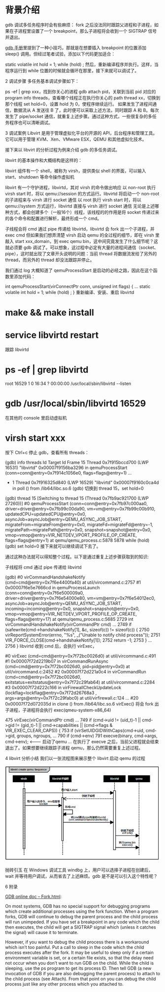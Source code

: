 
# 背景介绍

gdb 调试多任务程序时会有些麻烦： fork 之后没法同时跟踪父进程和子进程，如果在子进程里设置了一个 breakpoint，那么子进程将会收到一个 SIGTRAP 信号并退出。

[gdb 手册](https://sourceware.org/gdb/current/onlinedocs/gdb/Forks.html#Forks)里提到了一种小技巧，那就是在想要插入 breakpoint 的位置添加 sleep() 调用。但经过笔者试验，添加以下代码更加适合：

static volatile int hold = 1;
while (hold) ;
然后，重新编译程序并执行。这样，当程序运行到 while 位置的时候就会循环在那里，接下来就可以调试了。

2 调试步骤
多任务基本调试步骤如下：

ps -ef | grep xxx，找到你关心的进程
gdb attach pid，关联到当前 pid 对应的 program
info threads，查看哪个线程正在执行你关心的 path
thread xx，切换到那个线程
set hold=0，设置 hold 为 0，使程序继续运行。
如果发生了进程间通信，数据流从 A 发送往 B 了，此时便可以采取上述方法，同时跟踪 A 和 B。每次发生了 pipe/socket 通信，就重复上述步骤。通过这种方式，一些很复杂的多任务程序也可以清晰调试。

3 调试案例
Libvirt 是用于管理虚拟化平台的开源的 API，后台程序和管理工具。它可以用于管理 KVM、Xen、VMware ESX，QEMU 和其他虚拟化技术。

接下来以 libvirt 的分析过程为例来介绍 gdb 的多任务调试。

libvirt 的基本操作和大概结构是这样的：

libvirt 组件有一个 shell，被称为 virsh，提供类似 shell 的界面，可以输入 start、shutdown 等命令操作虚拟机

libvirt 有一个守护进程，libvirtd，其对 virsh 的命令做出响应
以 non-root 执行 virsh start 时，将以 qemu://session 的方式运行。libvirtd 将启动一个 non-root 的子进程来与 virsh 进行 socket 通信
以 root 执行 virsh start 时，将以 qemu://system 方式运行，libvirtd 直接与 virsh 进行 socket 通信
无论是上述哪种方式，都会创建多个（一般16个）线程，该线程的的作用是将 socket 传递过来的各个命令和配置进行解析，最终形成一个 cmd。

子线程会将 cmd 通过 pipe 传递给 libvirtd，libvirtd 会 fork 出一个子进程，并 exec cmd
但如果我们想弄清楚 virsh 启动 qemu 的全过程的细节，即在 virsh 里敲入 start xxx_domain，到 exec qemu bin，这中间究竟发生了什么细节呢？这就必须要 gdb 调试了。可以想象，这过程中必定有大量的进程间通信（socket、pipe），这时就出现了文章开头说明的问题：当前 thread 将数据流发给了另外的 thread，而另外的 thread 却没法跟踪并停止。

我们通过 log 大概知道了 qemuProcessStart 是启动的必经之路，因此在这个函数里添加代码：

 int
 qemuProcessStart(virConnectPtr conn, unsigned int flags)
 {
 ...
     static volatile int hold = 1;
     while (hold) ;
 }
重新编译、安装、重启 libvirtd

 # make && make install
 # service libvirtd restart
跟踪 libvirtd

 # ps -ef | grep libvirtd
 root     16529     1  0 16:34 ?        00:00:00 /usr/local/sbin/libvirtd --listen
 # gdb /usr/local/sbin/libvirtd 16529
在其他的 console 里启动虚拟机

 # virsh start xxx
按下 Ctrl+c 停止 gdb，查看所有 threads：

 (gdb) info threads
   Id   Target Id         Frame
   15   Thread 0x7f915bccd700 (LWP 16531) "libvirtd" 0x00007f9156ba3296 in qemuProcessStart (conn=conn@entry=0x7f914c1056e0, flags=flags@entry=1)
 ...
 * 1    Thread 0x7f916325d840 (LWP 16529) "libvirtd" 0x00007f9160c0ca4d in poll () from /lib64/libc.so.6
 (gdb)
切换到 thread 15，set hold=0

 (gdb) thread 15
 [Switching to thread 15 (Thread 0x7fb9ac921700 (LWP 27260))]
 #0 qemuProcessStart (conn=conn@entry=0x7fb97c000aa0, driver=driver@entry=0x7fb99c00da90, vm=vm@entry=0x7fb99c00b910, updatedCPU=updatedCPU@entry=0x0,
     asyncJob=asyncJob@entry=QEMU_ASYNC_JOB_START, migrateFrom=migrateFrom@entry=0x0, migrateFd=migrateFd@entry=-1, migratePath=migratePath@entry=0x0,
     snapshot=snapshot@entry=0x0, vmop=vmop@entry=VIR_NETDEV_VPORT_PROFILE_OP_CREATE, flags=flags@entry=1) at qemu/qemu_process.c:5878
 5878        while (hold)
 (gdb) set hold=0
接下来就可以继续调试下去了。

通过这种办法就可以得知整个过程。以下是通过重复上述步骤获取到的知识:

子线程将 cmd 通过 pipe 传递给 libvirtd

  (gdb)
  #0 virCommandHandshakeNotify (cmd=cmd@entry=0x7f6e4400fa40) at util/vircommand.c:2757
  #1 0x00007f6e5e7666cd in qemuProcessLaunch (conn=conn@entry=0x7f6e500009a0, driver=driver@entry=0x7f6e54000e80, vm=vm@entry=0x7f6e54012ec0,
      asyncJob=asyncJob@entry=QEMU_ASYNC_JOB_START, incoming=incoming@entry=0x0, snapshot=snapshot@entry=0x0, vmop=vmop@entry=VIR_NETDEV_VPORT_PROFILE_OP_CREATE,
      flags=flags@entry=17) at qemu/qemu_process.c:5685
  2729 int virCommandHandshakeNotify(virCommandPtr cmd)
  ...
  2749     if (safewrite(cmd->handshakeNotify[1], &c, sizeof(c)) != sizeof(c)) {
  2750         virReportSystemError(errno, "%s", _("Unable to notify child process"));
  2751         VIR_FORCE_CLOSE(cmd->handshakeNotify[1]);
  2752         return -1;
  2753     }
  ...
  2756 }
libvirtd 收到 cmd 后，会执行 virExec，

  #0 virExec (cmd=cmd@entry=0x7f72bc0026d0) at util/vircommand.c:491
  #1 0x00007f72d2219b07 in virCommandRunAsync (cmd=cmd@entry=0x7f72bc0026d0, pid=pid@entry=0x0) at util/vircommand.c:2452
  #2 0x00007f72d221a0c4 in virCommandRun (cmd=cmd@entry=0x7f72bc0026d0, exitstatus=exitstatus@entry=0x7f72c29fab64) at util/vircommand.c:2284
  #3 0x00007f72d222c166 in virFirewallCheckUpdateLock (lockflag=lockflag@entry=0x7f72d26768a3 <iptablesUseLock>, args=args@entry=0x7f72c29fabc0) at util/virfirewall.c:124
  ...
  #20 0x00007f72d072035d in clone () from /lib64/libc.so.6
virExec() 将会 fork 出子进程，子进程将会执行 exec(qmeu-system-x86_64)

  475 virExec(virCommandPtr cmd)
  ...
  749      if (cmd->uid != (uid_t)-1 || cmd->gid != (gid_t)-1 || cmd->capabilities || (cmd->flags & VIR_EXEC_CLEAR_CAPS)) {
  753         if (virSetUIDGIDWithCaps(cmd->uid, cmd->gid, groups, ngroups,
  ...
  790     if (cmd->env)
  791         execve(binary, cmd->args, cmd->env); <--- 启动了qemu
  ...
在执行了 execve 之后，当前父进程就会结束退出了。如果想要继续跟踪子进程 qemu，那么仍然需要重复上述过程。

4 libvirt 分析小结
我们以一张流程图来展示整个 libvirt 启动 qemu 的过程

![2020-01-30-00-32-22.png](./images/2020-01-30-00-32-22.png)

抛砖引玉
在 Windows 调试工具 windbg 上，用户可以选择子进程在创建后，wait 并等待用户调试，从而省去了上述麻烦。gdb 是不是可以引入这个特性呢？

6 附录

[GDB online doc – Fork.html](https://sourceware.org/gdb/current/onlinedocs/gdb/Forks.html#Forks):

On most systems, GDB has no special support for debugging programs which create additional processes using the fork function. When a program forks, GDB will continue to debug the parent process and the child process will run unimpeded. If you have set a breakpoint in any code which the child then executes, the child will get a SIGTRAP signal which (unless it catches the signal) will cause it to terminate.

However, if you want to debug the child process there is a workaround which isn’t too painful. Put a call to sleep in the code which the child process executes after the fork. It may be useful to sleep only if a certain environment variable is set, or a certain file exists, so that the delay need not occur when you don’t want to run GDB on the child. While the child is sleeping, use the ps program to get its process ID. Then tell GDB (a new invocation of GDB if you are also debugging the parent process) to attach to the child process (see Attach). From that point on you can debug the child process just like any other process which you attached to.